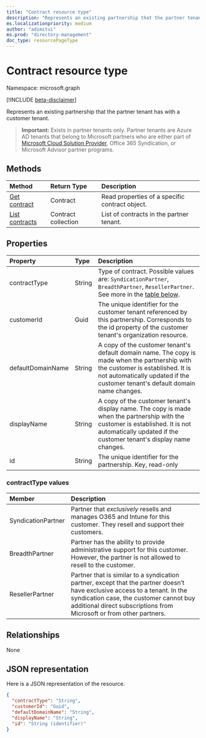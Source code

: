 ```yaml
---
title: "Contract resource type"
description: "Represents an existing partnership that the partner tenant has with a customer tenant."
ms.localizationpriority: medium
author: "adimitui"
ms.prod: "directory-management"
doc_type: resourcePageType
---
```


# Contract resource type

Namespace: microsoft.graph

[!INCLUDE [beta-disclaimer](../../includes/beta-disclaimer.md)]

Represents an existing partnership that the partner tenant has with a customer tenant.

> **Important:**
> Exists in partner tenants only. Partner tenants are Azure AD tenants that belong to Microsoft partners who are either part of [Microsoft Cloud Solution Provider](https://partnercenter.microsoft.com/partner/programs), Office 365 Syndication, or Microsoft Advisor partner programs.

## Methods

| Method   | Return Type | Description |
|:---------------|:--------|:----------|
|[Get contract](../api/contract-get.md) | Contract |Read properties of a specific contract object. |
|[List contracts](../api/contract-list.md) | Contract collection | List of contracts in the partner tenant. |

## Properties
| Property   | Type | Description |
|:---------------|:--------|:----------|
|contractType|String|Type of contract. Possible values are:  `SyndicationPartner`, `BreadthPartner`, `ResellerPartner`. See more in the [table below](#contracttype-values). |
|customerId|Guid|The unique identifier for the customer tenant referenced by this partnership. Corresponds to the id property of the customer tenant's organization resource. |
|defaultDomainName|String|A copy of the customer tenant's default domain name. The copy is made when the partnership with the customer is established. It is not automatically updated if the customer tenant's default domain name changes.|
|displayName|String|A copy of the customer tenant's display name. The copy is made when the partnership with the customer is established. It is not automatically updated if the customer tenant's display name changes.|
|id|String| The unique identifier for the partnership. Key, read-only |

### contractType values

|Member|Description|
|:---|:---|
|SyndicationPartner|Partner that *exclusively* resells and manages O365 and Intune for this customer. They resell and support their customers.|
|BreadthPartner|Partner has the ability to provide administrative support for this customer. However, the partner is not allowed to resell to the customer.|
|ResellerPartner|Partner that is similar to a syndication partner, except that the partner doesn’t have exclusive access to a tenant. In the syndication case, the customer cannot buy additional direct subscriptions from Microsoft or from other partners.|

## Relationships
None


## JSON representation
Here is a JSON representation of the resource.

<!-- {
  "blockType": "resource",
  "optionalProperties": [

  ],
  "@odata.type": "microsoft.graph.Contract"
}-->

```json
{
  "contractType": "String",
  "customerId": "Guid",
  "defaultDomainName": "String",
  "displayName": "String",
  "id": "String (identifier)"
}

```

<!-- uuid: 8fcb5dbc-d5aa-4681-8e31-b001d5168d79
2015-10-25 14:57:30 UTC -->
<!--
{
  "type": "#page.annotation",
  "description": "Contract resource",
  "keywords": "",
  "section": "documentation",
  "tocPath": "",
  "suppressions": []
}
-->


